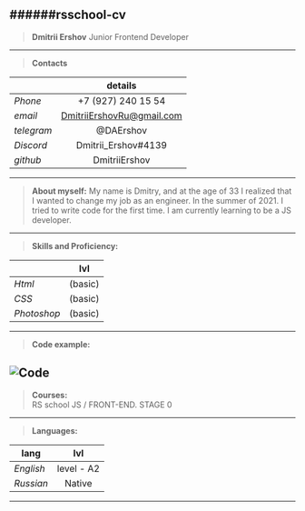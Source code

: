 ######rsschool-cv
---
>**Dmitrii Ershov**
Junior Frontend Developer
---
>**Contacts**

|            | details
|------------|:--------------------------: 
|*Phone*     | +7 (927) 240 15 54  
|*email*     | DmitriiErshovRu@gmail.com
|*telegram*  | @DAErshov
|*Discord*   | Dmitrii_Ershov#4139
|*github*    | DmitriiErshov
---

>**About myself:** My name is Dmitry, and at the age of 33 I realized that I wanted to change my job as an engineer. In the summer of 2021. I tried to write code for the first time.
I am currently learning to be a JS developer.
---
>**Skills and Proficiency:** 

|            | lvl
|------------|:--------: 
|*Html*      | (basic)
|*CSS*       | (basic)
|*Photoshop* | (basic)
---
>**Code example:** 

![Code]()
---
>**Courses:**  
RS school JS / FRONT-END. STAGE 0
---
>**Languages:**

|   lang     | lvl
|------------|:----------:
|*English*   | level - A2
|*Russian*   | Native
---
